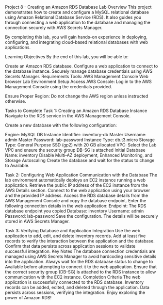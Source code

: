 Project 8 - Creating an Amazon RDS Database
Lab Overview
This project demonstrates how to create and configure a MySQL relational database using Amazon Relational Database Service (RDS). It also guides you through connecting a web application to the database and managing the connection securely with AWS Secrets Manager.

By completing this lab, you will gain hands-on experience in deploying, configuring, and integrating cloud-based relational databases with web applications.

Learning Objectives
By the end of this lab, you will be able to:

Create an Amazon RDS database.
Configure a web application to connect to the database instance.
Securely manage database credentials using AWS Secrets Manager.
Requirements
Tools:
AWS Management Console
Web browser
Lab Environment Setup
Access AWS Console:
Log in to the AWS Management Console using the credentials provided.

Ensure Proper Region:
Do not change the AWS region unless instructed otherwise.

Tasks to Complete
Task 1: Creating an Amazon RDS Database Instance
Navigate to the RDS service in the AWS Management Console.

Create a new database with the following configuration:

Engine: MySQL
DB Instance Identifier: inventory-db
Master Username: admin
Master Password: lab-password
Instance Type: db.t3.micro
Storage Type: General Purpose SSD (gp2) with 20 GB allocated
VPC: Select the Lab VPC and ensure the security group DB-SG is attached
Initial Database Name: inventory
Disable Multi-AZ deployment, Enhanced Monitoring, and Storage Autoscaling
Create the database and wait for the status to change to Available.

Task 2: Configuring Web Application Communication with the Database
The lab environment automatically deploys an EC2 instance running a web application.
Retrieve the public IP address of the EC2 instance from the AWS Details section.
Connect to the web application using your browser and the provided IP address.
Access the RDS database details from the AWS Management Console and copy the database endpoint.
Enter the following connection details in the web application:
Endpoint: The RDS database endpoint you copied
Database: inventory
Username: admin
Password: lab-password
Save the configuration. The details will be securely stored in AWS Secrets Manager.

Task 3: Verifying Database and Application Integration
Use the web application to add, edit, and delete inventory records.
Add at least five records to verify the interaction between the application and the database.
Confirm that data persists across application sessions to validate successful integration.
Key Notes
The database connection credentials are managed using AWS Secrets Manager to avoid hardcoding sensitive details into the application.
Always wait for the RDS database status to change to Available before attempting to connect it to the web application.
Ensure that the correct security group (DB-SG) is attached to the RDS instance to allow communication with the EC2 instance.
Completion Criteria
The web application is successfully connected to the RDS database.
Inventory records can be added, edited, and deleted through the application.
Data persists across sessions, verifying the integration.
Enjoy exploring the power of Amazon RDS!







